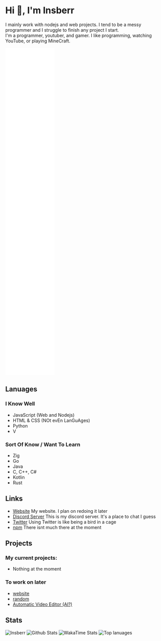 # Hi 👋, I'm Insberr
I mainly work with nodejs and web projects. I tend to be a messy programmer and I struggle to finish any project I start.  
I'm a programmer, youtuber, and gamer. I like programming, watching YouTube, or playing MineCraft.  

![Metrics](https://github.com/insberr/insberr/blob/master/github-metrics.svg)

## Lanuages
### I Know Well
- JavaScript (Web and Nodejs)
- HTML & CSS (NOt evEn LanGuAges)
- Python
- V

### Sort Of Know / Want To Learn
- Zig
- Go
- Java
- C, C++, C#
- Kotlin
- Rust

## Links
- [Website](https://insberr.github.io/) My website. I plan on redoing it later
- [Discord Server](https://discord.gg/gRMbZyU) This is my discord server. It's a place to chat I guess
- [Twitter](https://twitter.com/insberr) Using Twitter is like being a bird in a cage
- [npm](https://www.npmjs.com/~insberr) There isnt much there at the moment

## Projects

### My current projects:
- Nothing at the moment

### To work on later
- [website](https://insberr.github.io)
- [random](https://github.com/insberr/random)
- [Automatic Video Editor (AI?)](https://github.com/insberr/videoEditorAI)

## Stats
<img src="https://komarev.com/ghpvc/?username=insberr" alt="Insberr" />
<img src="https://github-readme-stats.vercel.app/api?username=insberr&count_private=true&show_icons=true&theme=dark" alt="Github Stats" />
<img src="https://github-readme-stats.vercel.app/api/wakatime?username=insberr&theme=dark" alt="WakaTime Stats" />
<img src="https://github-readme-stats.vercel.app/api/top-langs/?username=insberr&theme=dark&langs_count=10" alt="Top lanuages" />
